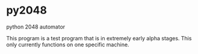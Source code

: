 # py2048
python 2048 automator




This program is a test program that is in extremely
early alpha stages. This only currently functions on
one specific machine.
